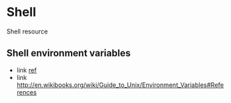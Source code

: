 Shell
=====

Shell resource

## Shell environment variables

* link
<a href="www.google.com"> ref </a>
* link http://en.wikibooks.org/wiki/Guide_to_Unix/Environment_Variables#References 
